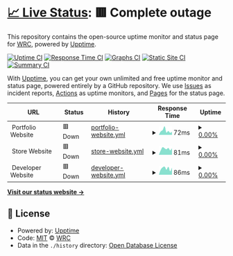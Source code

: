# [📈 Live Status](https://W-R-C.github.io/upptime): <!--live status--> **🟥 Complete outage**

This repository contains the open-source uptime monitor and status page for [WRC](https://W-R-C.github.io/upptime), powered by [Upptime](https://github.com/upptime/upptime).

[![Uptime CI](https://github.com/W-R-C/upptime/workflows/Uptime%20CI/badge.svg)](https://github.com/W-R-C/upptime/actions?query=workflow%3A%22Uptime+CI%22)
[![Response Time CI](https://github.com/W-R-C/upptime/workflows/Response%20Time%20CI/badge.svg)](https://github.com/W-R-C/upptime/actions?query=workflow%3A%22Response+Time+CI%22)
[![Graphs CI](https://github.com/W-R-C/upptime/workflows/Graphs%20CI/badge.svg)](https://github.com/W-R-C/upptime/actions?query=workflow%3A%22Graphs+CI%22)
[![Static Site CI](https://github.com/W-R-C/upptime/workflows/Static%20Site%20CI/badge.svg)](https://github.com/W-R-C/upptime/actions?query=workflow%3A%22Static+Site+CI%22)
[![Summary CI](https://github.com/W-R-C/upptime/workflows/Summary%20CI/badge.svg)](https://github.com/W-R-C/upptime/actions?query=workflow%3A%22Summary+CI%22)

With [Upptime](https://upptime.js.org), you can get your own unlimited and free uptime monitor and status page, powered entirely by a GitHub repository. We use [Issues](https://github.com/W-R-C/upptime/issues) as incident reports, [Actions](https://github.com/W-R-C/upptime/actions) as uptime monitors, and [Pages](https://W-R-C.github.io/upptime) for the status page.

<!--start: status pages-->
<!-- This summary is generated by Upptime (https://github.com/upptime/upptime) -->
<!-- Do not edit this manually, your changes will be overwritten -->
<!-- prettier-ignore -->
| URL | Status | History | Response Time | Uptime |
| --- | ------ | ------- | ------------- | ------ |
| <img alt="" src="$PORTFOLIO_FAVICON" height="13"> Portfolio Website | 🟥 Down | [portfolio-website.yml](https://github.com/W-R-C/upptime/commits/HEAD/history/portfolio-website.yml) | <details><summary><img alt="Response time graph" src="./graphs/portfolio-website/response-time-week.png" height="20"> 72ms</summary><br><a href="https://W-R-C.github.io/upptime/history/portfolio-website"><img alt="Response time 257" src="https://img.shields.io/endpoint?url=https%3A%2F%2Fraw.githubusercontent.com%2FW-R-C%2Fupptime%2FHEAD%2Fapi%2Fportfolio-website%2Fresponse-time.json"></a><br><a href="https://W-R-C.github.io/upptime/history/portfolio-website"><img alt="24-hour response time 55" src="https://img.shields.io/endpoint?url=https%3A%2F%2Fraw.githubusercontent.com%2FW-R-C%2Fupptime%2FHEAD%2Fapi%2Fportfolio-website%2Fresponse-time-day.json"></a><br><a href="https://W-R-C.github.io/upptime/history/portfolio-website"><img alt="7-day response time 72" src="https://img.shields.io/endpoint?url=https%3A%2F%2Fraw.githubusercontent.com%2FW-R-C%2Fupptime%2FHEAD%2Fapi%2Fportfolio-website%2Fresponse-time-week.json"></a><br><a href="https://W-R-C.github.io/upptime/history/portfolio-website"><img alt="30-day response time 93" src="https://img.shields.io/endpoint?url=https%3A%2F%2Fraw.githubusercontent.com%2FW-R-C%2Fupptime%2FHEAD%2Fapi%2Fportfolio-website%2Fresponse-time-month.json"></a><br><a href="https://W-R-C.github.io/upptime/history/portfolio-website"><img alt="1-year response time 257" src="https://img.shields.io/endpoint?url=https%3A%2F%2Fraw.githubusercontent.com%2FW-R-C%2Fupptime%2FHEAD%2Fapi%2Fportfolio-website%2Fresponse-time-year.json"></a></details> | <details><summary><a href="https://W-R-C.github.io/upptime/history/portfolio-website">0.00%</a></summary><a href="https://W-R-C.github.io/upptime/history/portfolio-website"><img alt="All-time uptime 81.70%" src="https://img.shields.io/endpoint?url=https%3A%2F%2Fraw.githubusercontent.com%2FW-R-C%2Fupptime%2FHEAD%2Fapi%2Fportfolio-website%2Fuptime.json"></a><br><a href="https://W-R-C.github.io/upptime/history/portfolio-website"><img alt="24-hour uptime 0.00%" src="https://img.shields.io/endpoint?url=https%3A%2F%2Fraw.githubusercontent.com%2FW-R-C%2Fupptime%2FHEAD%2Fapi%2Fportfolio-website%2Fuptime-day.json"></a><br><a href="https://W-R-C.github.io/upptime/history/portfolio-website"><img alt="7-day uptime 0.00%" src="https://img.shields.io/endpoint?url=https%3A%2F%2Fraw.githubusercontent.com%2FW-R-C%2Fupptime%2FHEAD%2Fapi%2Fportfolio-website%2Fuptime-week.json"></a><br><a href="https://W-R-C.github.io/upptime/history/portfolio-website"><img alt="30-day uptime 0.00%" src="https://img.shields.io/endpoint?url=https%3A%2F%2Fraw.githubusercontent.com%2FW-R-C%2Fupptime%2FHEAD%2Fapi%2Fportfolio-website%2Fuptime-month.json"></a><br><a href="https://W-R-C.github.io/upptime/history/portfolio-website"><img alt="1-year uptime 81.70%" src="https://img.shields.io/endpoint?url=https%3A%2F%2Fraw.githubusercontent.com%2FW-R-C%2Fupptime%2FHEAD%2Fapi%2Fportfolio-website%2Fuptime-year.json"></a></details>
| <img alt="" src="$STORE_FAVICON" height="13"> Store Website | 🟥 Down | [store-website.yml](https://github.com/W-R-C/upptime/commits/HEAD/history/store-website.yml) | <details><summary><img alt="Response time graph" src="./graphs/store-website/response-time-week.png" height="20"> 81ms</summary><br><a href="https://W-R-C.github.io/upptime/history/store-website"><img alt="Response time 258" src="https://img.shields.io/endpoint?url=https%3A%2F%2Fraw.githubusercontent.com%2FW-R-C%2Fupptime%2FHEAD%2Fapi%2Fstore-website%2Fresponse-time.json"></a><br><a href="https://W-R-C.github.io/upptime/history/store-website"><img alt="24-hour response time 88" src="https://img.shields.io/endpoint?url=https%3A%2F%2Fraw.githubusercontent.com%2FW-R-C%2Fupptime%2FHEAD%2Fapi%2Fstore-website%2Fresponse-time-day.json"></a><br><a href="https://W-R-C.github.io/upptime/history/store-website"><img alt="7-day response time 81" src="https://img.shields.io/endpoint?url=https%3A%2F%2Fraw.githubusercontent.com%2FW-R-C%2Fupptime%2FHEAD%2Fapi%2Fstore-website%2Fresponse-time-week.json"></a><br><a href="https://W-R-C.github.io/upptime/history/store-website"><img alt="30-day response time 98" src="https://img.shields.io/endpoint?url=https%3A%2F%2Fraw.githubusercontent.com%2FW-R-C%2Fupptime%2FHEAD%2Fapi%2Fstore-website%2Fresponse-time-month.json"></a><br><a href="https://W-R-C.github.io/upptime/history/store-website"><img alt="1-year response time 258" src="https://img.shields.io/endpoint?url=https%3A%2F%2Fraw.githubusercontent.com%2FW-R-C%2Fupptime%2FHEAD%2Fapi%2Fstore-website%2Fresponse-time-year.json"></a></details> | <details><summary><a href="https://W-R-C.github.io/upptime/history/store-website">0.00%</a></summary><a href="https://W-R-C.github.io/upptime/history/store-website"><img alt="All-time uptime 82.93%" src="https://img.shields.io/endpoint?url=https%3A%2F%2Fraw.githubusercontent.com%2FW-R-C%2Fupptime%2FHEAD%2Fapi%2Fstore-website%2Fuptime.json"></a><br><a href="https://W-R-C.github.io/upptime/history/store-website"><img alt="24-hour uptime 0.00%" src="https://img.shields.io/endpoint?url=https%3A%2F%2Fraw.githubusercontent.com%2FW-R-C%2Fupptime%2FHEAD%2Fapi%2Fstore-website%2Fuptime-day.json"></a><br><a href="https://W-R-C.github.io/upptime/history/store-website"><img alt="7-day uptime 0.00%" src="https://img.shields.io/endpoint?url=https%3A%2F%2Fraw.githubusercontent.com%2FW-R-C%2Fupptime%2FHEAD%2Fapi%2Fstore-website%2Fuptime-week.json"></a><br><a href="https://W-R-C.github.io/upptime/history/store-website"><img alt="30-day uptime 0.00%" src="https://img.shields.io/endpoint?url=https%3A%2F%2Fraw.githubusercontent.com%2FW-R-C%2Fupptime%2FHEAD%2Fapi%2Fstore-website%2Fuptime-month.json"></a><br><a href="https://W-R-C.github.io/upptime/history/store-website"><img alt="1-year uptime 82.93%" src="https://img.shields.io/endpoint?url=https%3A%2F%2Fraw.githubusercontent.com%2FW-R-C%2Fupptime%2FHEAD%2Fapi%2Fstore-website%2Fuptime-year.json"></a></details>
| <img alt="" src="$DEV_FAVICON" height="13"> Developer Website | 🟥 Down | [developer-website.yml](https://github.com/W-R-C/upptime/commits/HEAD/history/developer-website.yml) | <details><summary><img alt="Response time graph" src="./graphs/developer-website/response-time-week.png" height="20"> 86ms</summary><br><a href="https://W-R-C.github.io/upptime/history/developer-website"><img alt="Response time 242" src="https://img.shields.io/endpoint?url=https%3A%2F%2Fraw.githubusercontent.com%2FW-R-C%2Fupptime%2FHEAD%2Fapi%2Fdeveloper-website%2Fresponse-time.json"></a><br><a href="https://W-R-C.github.io/upptime/history/developer-website"><img alt="24-hour response time 96" src="https://img.shields.io/endpoint?url=https%3A%2F%2Fraw.githubusercontent.com%2FW-R-C%2Fupptime%2FHEAD%2Fapi%2Fdeveloper-website%2Fresponse-time-day.json"></a><br><a href="https://W-R-C.github.io/upptime/history/developer-website"><img alt="7-day response time 86" src="https://img.shields.io/endpoint?url=https%3A%2F%2Fraw.githubusercontent.com%2FW-R-C%2Fupptime%2FHEAD%2Fapi%2Fdeveloper-website%2Fresponse-time-week.json"></a><br><a href="https://W-R-C.github.io/upptime/history/developer-website"><img alt="30-day response time 107" src="https://img.shields.io/endpoint?url=https%3A%2F%2Fraw.githubusercontent.com%2FW-R-C%2Fupptime%2FHEAD%2Fapi%2Fdeveloper-website%2Fresponse-time-month.json"></a><br><a href="https://W-R-C.github.io/upptime/history/developer-website"><img alt="1-year response time 242" src="https://img.shields.io/endpoint?url=https%3A%2F%2Fraw.githubusercontent.com%2FW-R-C%2Fupptime%2FHEAD%2Fapi%2Fdeveloper-website%2Fresponse-time-year.json"></a></details> | <details><summary><a href="https://W-R-C.github.io/upptime/history/developer-website">0.00%</a></summary><a href="https://W-R-C.github.io/upptime/history/developer-website"><img alt="All-time uptime 82.93%" src="https://img.shields.io/endpoint?url=https%3A%2F%2Fraw.githubusercontent.com%2FW-R-C%2Fupptime%2FHEAD%2Fapi%2Fdeveloper-website%2Fuptime.json"></a><br><a href="https://W-R-C.github.io/upptime/history/developer-website"><img alt="24-hour uptime 0.00%" src="https://img.shields.io/endpoint?url=https%3A%2F%2Fraw.githubusercontent.com%2FW-R-C%2Fupptime%2FHEAD%2Fapi%2Fdeveloper-website%2Fuptime-day.json"></a><br><a href="https://W-R-C.github.io/upptime/history/developer-website"><img alt="7-day uptime 0.00%" src="https://img.shields.io/endpoint?url=https%3A%2F%2Fraw.githubusercontent.com%2FW-R-C%2Fupptime%2FHEAD%2Fapi%2Fdeveloper-website%2Fuptime-week.json"></a><br><a href="https://W-R-C.github.io/upptime/history/developer-website"><img alt="30-day uptime 0.00%" src="https://img.shields.io/endpoint?url=https%3A%2F%2Fraw.githubusercontent.com%2FW-R-C%2Fupptime%2FHEAD%2Fapi%2Fdeveloper-website%2Fuptime-month.json"></a><br><a href="https://W-R-C.github.io/upptime/history/developer-website"><img alt="1-year uptime 82.93%" src="https://img.shields.io/endpoint?url=https%3A%2F%2Fraw.githubusercontent.com%2FW-R-C%2Fupptime%2FHEAD%2Fapi%2Fdeveloper-website%2Fuptime-year.json"></a></details>

<!--end: status pages-->

[**Visit our status website →**](https://W-R-C.github.io/upptime)

## 📄 License

- Powered by: [Upptime](https://github.com/upptime/upptime)
- Code: [MIT](./LICENSE) © [WRC](https://W-R-C.github.io/upptime)
- Data in the `./history` directory: [Open Database License](https://opendatacommons.org/licenses/odbl/1-0/)
